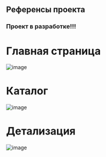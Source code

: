 ## Референсы проекта

### Проект в разработке!!!


# Главная страница
![image](https://github.com/user-attachments/assets/3d4c65a5-08c2-4fe9-a280-a6f604708cfe)


# Каталог 
![image](https://github.com/user-attachments/assets/7f5c25d4-28e7-46e1-a021-eb2082a62895)


# Детализация
![image](https://github.com/user-attachments/assets/a9c49603-f4f8-4e20-9d40-a48d1b1b7678)
